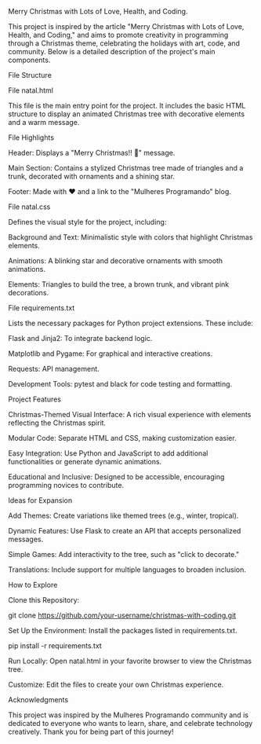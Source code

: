 Merry Christmas with Lots of Love, Health, and Coding.

This project is inspired by the article "Merry Christmas with Lots of Love, Health, and Coding," and aims to promote creativity in programming through a Christmas theme, celebrating the holidays with art, code, and community. Below is a detailed description of the project's main components.

File Structure

File natal.html

This file is the main entry point for the project. It includes the basic HTML structure to display an animated Christmas tree with decorative elements and a warm message.

File Highlights

Header: Displays a "Merry Christmas!! 🎄" message.

Main Section: Contains a stylized Christmas tree made of triangles and a trunk, decorated with ornaments and a shining star.

Footer: Made with ♥ and a link to the "Mulheres Programando" blog.

File natal.css

Defines the visual style for the project, including:

Background and Text: Minimalistic style with colors that highlight Christmas elements.

Animations: A blinking star and decorative ornaments with smooth animations.

Elements: Triangles to build the tree, a brown trunk, and vibrant pink decorations.

File requirements.txt

Lists the necessary packages for Python project extensions. These include:

Flask and Jinja2: To integrate backend logic.

Matplotlib and Pygame: For graphical and interactive creations.

Requests: API management.

Development Tools: pytest and black for code testing and formatting.

Project Features

Christmas-Themed Visual Interface: A rich visual experience with elements reflecting the Christmas spirit.

Modular Code: Separate HTML and CSS, making customization easier.

Easy Integration: Use Python and JavaScript to add additional functionalities or generate dynamic animations.

Educational and Inclusive: Designed to be accessible, encouraging programming novices to contribute.

Ideas for Expansion

Add Themes: Create variations like themed trees (e.g., winter, tropical).

Dynamic Features: Use Flask to create an API that accepts personalized messages.

Simple Games: Add interactivity to the tree, such as "click to decorate."

Translations: Include support for multiple languages to broaden inclusion.

How to Explore

Clone this Repository:

git clone https://github.com/your-username/christmas-with-coding.git

Set Up the Environment:
Install the packages listed in requirements.txt.

pip install -r requirements.txt

Run Locally:
Open natal.html in your favorite browser to view the Christmas tree.

Customize: Edit the files to create your own Christmas experience.

Acknowledgments

This project was inspired by the Mulheres Programando community and is dedicated to everyone who wants to learn, share, and celebrate technology creatively. Thank you for being part of this journey!
